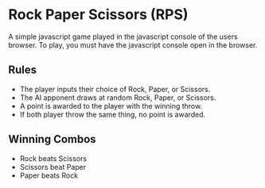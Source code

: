 # Rock Paper Scissors (RPS)
A simple javascript game played in the javascript console of the users browser. To play, you must have the javascript console open in the browser.


## Rules 

- The player inputs their choice of Rock, Paper, or Scissors. 
- The AI apponent draws at random Rock, Paper, or Scissors.
- A point is awarded to the player with the winning throw.
- If both player throw the same thing, no point is awarded. 


## Winning Combos

- Rock beats Scissors
- Scissors beat Paper
- Paper beats Rock

